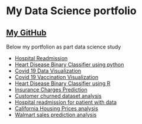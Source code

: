 My Data Science portfolio
================

## [My GitHub](https://github.com/dhirajbankar/dhirajbankar)

Below my portfolion as part data science study 

- [Hospital Readmission](https://github.com/dhirajbankar/dhirajbankar/tree/InitialRelease/Hospital%20Readmission) 
- [Heart Disease Binary Classifier using python](https://github.com/dhirajbankar/dhirajbankar/tree/InitialRelease/Heart%20Disease%20Binary%20Classifier%20using%20python)
-  [Covid 19 Data Visualization](https://github.com/dhirajbankar/DSC640/tree/master/Covid%2019%20Data%20Visualization)
-  [Covid 19 Vaccination Visualization](https://github.com/dhirajbankar/DSC640/tree/master/Covid%2019%20Vaccination%20Visualization)
-  [Heart Disease Binary Classifier using R](https://github.com/dhirajbankar/dhirajbankar/tree/InitialRelease/Using%20R-Heart%20Disease%20Binary%20Classifire)
-  [Insurance Charges Prediction](https://github.com/dhirajbankar/dhirajbankar/tree/InitialRelease/InsuranceChargesPrediction)
-  [Customer churned dataset analysis](https://github.com/dhirajbankar/dhirajbankar/tree/InitialRelease/Bank%20Customer%20churned%20dataset)
-  [Hospital readmission for patient with data](https://github.com/dhirajbankar/dhirajbankar/tree/InitialRelease/Hospital%20Readmission)
-  [California Housing Prices analysis](https://github.com/dhirajbankar/dhirajbankar/tree/InitialRelease/California%20Housing%20Exploratory%20Data%20Analysis)
-  [Walmart sales prediction analysis](https://github.com/dhirajbankar/dhirajbankar/tree/InitialRelease/California%20Housing%20Exploratory%20Data%20Analysis)


